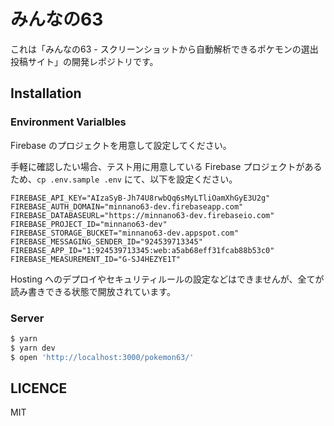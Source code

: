 # みんなの63

これは「みんなの63 - スクリーンショットから自動解析できるポケモンの選出投稿サイト」の開発レポジトリです。

## Installation

### Environment Varialbles

Firebase のプロジェクトを用意して設定してください。

手軽に確認したい場合、テスト用に用意している Firebase プロジェクトがあるため、`cp .env.sample .env` にて、以下を設定ください。

```.env
FIREBASE_API_KEY="AIzaSyB-Jh74U8rwbQq6sMyLTliOamXhGyE3U2g"
FIREBASE_AUTH_DOMAIN="minnano63-dev.firebaseapp.com"
FIREBASE_DATABASEURL="https://minnano63-dev.firebaseio.com"
FIREBASE_PROJECT_ID="minnano63-dev"
FIREBASE_STORAGE_BUCKET="minnano63-dev.appspot.com"
FIREBASE_MESSAGING_SENDER_ID="924539713345"
FIREBASE_APP_ID="1:924539713345:web:a5ab68eff31fcab88b53c0"
FIREBASE_MEASUREMENT_ID="G-SJ4HEZYE1T"
```

Hosting へのデプロイやセキュリティルールの設定などはできませんが、全てが読み書きできる状態で開放されています。

### Server

```bash
$ yarn
$ yarn dev
$ open 'http://localhost:3000/pokemon63/'
```

## LICENCE

MIT
